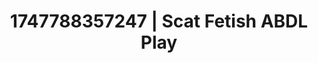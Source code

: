 ---
categories:
- AI sensuality
- Virtual lover intimacy
- Erotic duality
- Morning after
- Eclectic erotica
image: /assets/images/1747788357247.jpg
layout: post
seo:
  description: Featured content with premium Scat Fetish, ABDL Play. HD images available.
  keywords: Scat Fetish, ABDL Play
  og_image: /assets/images/1747788357247.jpg
  schema_type: VisualArtwork
tags:
- ABDL Play
- '#1747788357247'
- Scat Fetish
title: 1747788357247 | Scat Fetish ABDL Play
---